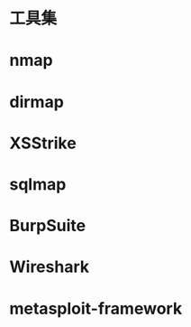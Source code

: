 ﻿# 工具集


<!--more-->

# nmap

#  dirmap

# XSStrike

# sqlmap

# BurpSuite

# Wireshark

# metasploit-framework

